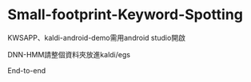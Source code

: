# Small-footprint-Keyword-Spotting
KWSAPP、kaldi-android-demo需用android studio開啟

DNN-HMM請整個資料夾放進kaldi/egs

End-to-end
